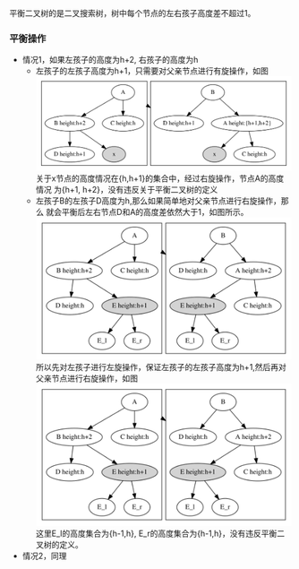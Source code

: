 平衡二叉树的是二叉搜索树，树中每个节点的左右孩子高度差不超过1。

### 平衡操作
- 情况1，如果左孩子的高度为h+2, 右孩子的高度为h
    - 左孩子的左孩子高度为h+1，只需要对父亲节点进行有旋操作，如图
    ![](./imgs/l-to-r.svg)  关于x节点的高度情况在{h,h+1}的集合中，经过右旋操作，节点A的高度情况
    为{h+1, h+2}，没有违反关于平衡二叉树的定义
    - 左孩子B的左孩子D高度为h,那么如果简单地对父亲节点进行右旋操作，那么
    就会平衡后左右节点D和A的高度差依然大于1，如图所示。
    ![](imgs/r-to-l-err.svg)</br>所以先对左孩子进行左旋操作，保证左孩子的左孩子高度为h+1,然后再对父亲节点进行右旋操作，如图 ![](imgs/r-to-l-err.svg)</br>这里E_l的高度集合为{h-1,h},
    E_r的高度集合为{h-1,h}，没有违反平衡二叉树的定义。
- 情况2，同理
